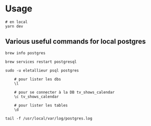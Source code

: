 # Usage

    # en local
    yarn dev

## Various useful commands for local postgres

    brew info postgres

    brew services restart postgresql

    sudo -u eletallieur psql postgres

        # pour lister les dbs
        \l

        # pour se connecter à la DB tv_shows_calendar
        \c tv_shows_calendar

        # pour lister les tables
        \d

    tail -f /usr/local/var/log/postgres.log
